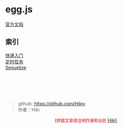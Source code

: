 # egg.js
[官方文档](https://eggjs.org/zh-cn/tutorials/index.html)

## 索引
[快速入门](https://github.com/Hikiy/Notes/blob/master/%E6%A1%86%E6%9E%B6/egg.js/%E5%BF%AB%E9%80%9F%E5%85%A5%E9%97%A8.md)  
[定时任务](https://github.com/Hikiy/Notes/blob/master/%E6%A1%86%E6%9E%B6/egg.js/%E5%AE%9A%E6%97%B6%E4%BB%BB%E5%8A%A1.md)  
[Sequelize](https://github.com/Hikiy/Notes/blob/master/%E6%A1%86%E6%9E%B6/egg.js/Sequelize.md)  



<br /><br /><br /><br />
> github: https://github.com/Hikiy  
> 作者：Hiki

<center>(<font color=red size=2>转载文章请注明作者和出处 </font><a href="https://github.com/Hikiy">Hiki)</a></center>  